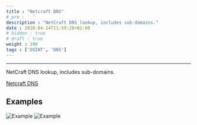 ```yaml
---
title : "Netcraft DNS"
# pre : ' '
description : "NetCraft DNS lookup, includes sub-domains."
date : 2020-04-14T11:59:28+02:00
# hidden : true
# draft : true
weight : 190
tags : ['OSINT', 'DNS']
---
```


---

NetCraft DNS lookup, includes sub-domains.

[Netcraft DNS](https://searchdns.netcraft.com/)

## Examples

![Example](images/example-1.png)
![Example](images/example-2.png)
